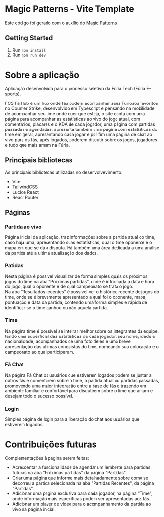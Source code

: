 # Magic Patterns - Vite Template

Este código foi gerado com o auxílio do [Magic Patterns](https://magicpatterns.com).

## Getting Started

1. Run `npm install`
2. Run `npm run dev`

# Sobre a aplicação
Aplicação desenvolvida para o processo seletivo da Fúria Tech (Fúria E-sports).

FCS Fã Hub é um hub onde fãs podem acompanhar seus Furiosos favoritos no Counter Strike, desenvolvido em Typescript e pensando na mobilidade de acompanhar seu time onde quer que esteja, o site conta com uma página para acompanhar as estatísticas ao vivo do jogo atual, com comentários, placares e o KDA de cada jogador, uma página com partidas passadas e agendadas, apresenta também uma página com estatísticas do time em geral, apresentando cada jogar e por fim uma página de chat ao vivo para os fãs, após logados, poderem discutir sobre os jogos, jogadores e tudo que mais amam na Fúria.

## Principais bibliotecas
As principais bibliotecas utilizadas no desenvolvevimento:
- Vite
- TailwindCSS
- Lucide React
- React Router

## Páginas
### Partida ao vivo
Página inicial da aplicação, traz informações sobre a partida atual do time, caso haja uma, apresentando suas estatísticas, qual o time oponente e o mapa em que se dá a disputa. Há também uma área dedicada a uma análise da partida até a ultima atualização dos dados.

### Patidas
Nesta página é possivel visualizar de forma simples quais os próximos jogos do time na aba "Próximas partidas", onde é informada a data e hora do jogo, qual o oponente e de qual campeonato se trata o jogo.  
Na aba "Resultados recentes" é possivel ver o histórico recente de jogos do time, onde se é brevemente apresentado a qual foi o oponente, mapa, pontuação e data da partida, contendo uma forma simples e rápida de identificar se o time ganhou ou não aquela partida. 

### Time 
Na página time é possível se inteirar melhor sobre os integrantes da equipe, tendo uma superficial das estatísticas de cada jogador, seu nome, idade e nacionalidade, acompanhados de uma foto deles e uma breve apresentação das ultimas conquistas do time, nomeando sua colocação e o campeonato ao qual participaram. 

### Fã Chat
Na página Fã Chat os usuários que estiverem logados podem se juntar a outros fãs e comentarem sobre o time, a partida atual ou partidas passadas, promovendo uma maior integração entre a base de fãs e trazendo um ambiente familiar e confortável para discutirem sobre o time que amam e desejam todo o sucesso possível.

### Login
Simples página de login para a liberação do chat aos usuários que estiverem logados.


# Contribuições futuras

Complementações à pagina serem feitas:
- Acrescentar a funcionalidade de agendar um lembrete para partidas futuras na aba "Próximas partidas" da página "Partidas".
- Criar uma página que informe mais detalhadamente sobre como se decorreu a partida selecionada na aba "Partidas Recentes", da página "Partidas".
- Adicionar uma página exclusiva para cada jogador, na página "Time", onde informação mais específicas podem ser apresentadas aos fãs.
- Adicionar um player de vídeo para o acompanhamento da partida ao vivo na página inicial.